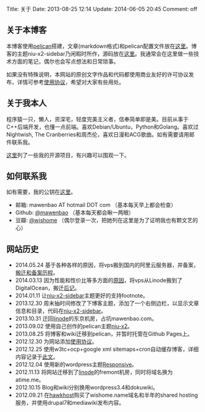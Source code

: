 Title: 关于
Date: 2013-08-25 12:14
Update: 2014-06-05 20:45
Comment: off

[1]: http://docs.getpelican.com/ "pelican documentation"
[2]: https://github.com/mawenbao/pelican-blog-content "my pelican blog repository"
[3]: https://github.com/mawenbao/niu-x2 "my pelican theme"
[5]: https://github.com/mawenbao "my github homepage"
[6]: http://www.douban.com/people/wishome/ "my douban homepage"
[7]: /my_gnupg.html "my gnu public key"
[10]: http://www.hawkhost.com/ "http://www.hawkhost.com/"
[11]: http://www.linode.com/ "http://www.linode.com/"
[12]: http://wordpress.org/extend/themes/responsive "http://wordpress.org/extend/themes/responsive"
[13]: /research/create_pseudo_static_blog_with_wordpress.html "create a pseudo static blog with wordpress"
[14]: /agreement.html "使用协议"
[15]: /my_projects.html "我的开源项目"
[16]: https://github.com/mawenbao/niu-x2-sidebar "niu-x2-sidebar"
[17]: /life/thinking-about-moving-away-from-linode.html "撤离Linode"
[18]: /life/trying-digitalocean-vps.html "尝试DigitalOcean"
[19]: /life/moving-blog-back-to-china.html "博客备案"

## 关于本博客

本博客使用[pelican][1]搭建，文章(markdown格式)和pelican配置文件放在[这里][2]。博客的主题niu-x2-sidebar乃闲暇时所作，源码放在[这里][16]。我通常会在这里做一些技术方面的笔记，偶尔也会写点想法和日常琐事。

如果没有特殊说明，本网站的原创文字作品和代码都使用商业友好的许可协议发布，详情可参考[使用协议][14]，希望对大家有些用处。

## 关于我本人

程序猿一只，懒人，资深宅，轻度完美主义者，信奉简单即是美。目前从事于C++后端开发，也懂一点前端。喜欢Debian/Ubuntu，Python和Golang。喜欢过Nightwish, The Cranberries和周杰伦，喜欢日漫和ACG歌曲。如有需要请用邮件联系我。

[这里][15]列了一些我的开源项目，有兴趣可以围观一下。

## 如何联系我

如有需要，我的公钥在[这里][7]。

*   邮箱: mawenbao AT hotmail DOT com （基本每天早上都会检查）
*   Github: [@mawenbao][5] （基本每天都会瞅一两眼）
*   豆瓣: [@wishome][6] （偶尔登录一次，把她列在这里是为了证明我也有颗文艺的心）

## 网站历史

*  2014.05.24 基于各种各样的原因，将vps搬到国内的阿里云服务器，并备案，[搬迁和备案历程][19]。
*  2014.03.13 因为性能和性价比等多方面的[原因][17]，将vps从Linode搬到了DigitalOcean，搬迁[后记][18]。
*  2014.01.11 让[niu-x2-sidebar][16]主题更好的支持footnote。
*  2013.12.30 周末抽时间修改了下博客主题，添加了一个右侧边栏，以显示文章信息和目录，代码在[niu-x2-sidebar][16]。
*  2013.10.31 迁回[linode][11]的东京机房，占坑mawenbao.com。
*  2013.09.02 使用自己创作的pelican主题[niu-x2][3]。
*  2013.08.25 将博客和wiki迁移到pelican，并暂时托管在Github Pages上。
*  2012.12.30 为网站添加[使用协议][14]。
*  2012.12.25 使用w3tc+ocp+google xml sitemaps+cron自动缓存博客，详细内容记录于[此文][13]。 
*  2012.12.04 使用新的wordpress主题[Responsive][12]。
*  2012.11.13 将网站迁移到了[linode][11]的fremont机房，同时将域名换为atime.me。
*  2012.10.15 Blog和wiki分别换用wordpress3.4和dokuwiki。
*  2012.09.21 在[hawkhost][10]购买了wishome.name域名和半年的shared hosting服务，并使用drupal7和mediawiki发布内容。


